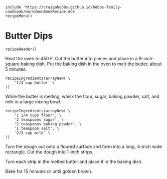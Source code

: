 ~~~ markdown-script
include 'https://craigahobbs.github.io/hobbs-family-cookbook/markdownBookRecipe.mds'
recipeMenu()
~~~

# Butter Dips

~~~ markdown-script
recipeHeader()
~~~

Heat the oven to 450 F. Cut the butter into pieces and place in a 9-inch-square baking dish. Put the
baking dish in the oven to melt the butter, about 5 minutes.

~~~ markdown-script
recipeIngredients(arrayNew( \
    '1/4 cup butter' \
))
~~~

While the butter is melting, whisk the flour, sugar, baking powder, salt, and milk in a large mixing
bowl.

~~~ markdown-script
recipeIngredients(arrayNew( \
    '1 1/4 cups flour', \
    '2 teaspoons sugar', \
    '2 teaspoons baking powder', \
    '1 teaspoon salt', \
    '2/3 cup milk' \
))
~~~

Turn the dough out onto a floured surface and form into a long, 4-inch wide rectangle. Cut the dough
into 1-inch strips.

Turn each strip in the melted butter and place it in the baking dish.

Bake for 15 minutes or until golden brown.
